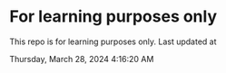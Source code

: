 # For learning purposes only
This repo is for learning purposes only.
Last updated at

Thursday, March 28, 2024 4:16:20 AM


